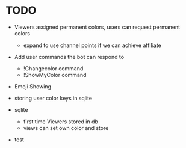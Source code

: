 # TODO

- Viewers assigned permanent colors, users can request permanent colors
    - expand to use channel points if we can achieve affiliate

- Add user commands the bot can respond to
    - !Changecolor command 
    - !ShowMyColor command

- Emoji Showing

- storing user color keys in sqlite

- sqlite 
    - first time Viewers stored in db
    - views can set own color and store


- test
